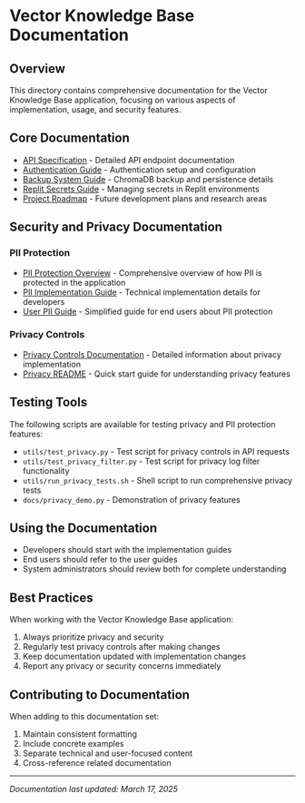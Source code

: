 # Vector Knowledge Base Documentation

## Overview

This directory contains comprehensive documentation for the Vector Knowledge Base application, focusing on various aspects of implementation, usage, and security features.

## Core Documentation

- [API Specification](api_specification.md) - Detailed API endpoint documentation
- [Authentication Guide](authentication.md) - Authentication setup and configuration
- [Backup System Guide](BackupSystem.md) - ChromaDB backup and persistence details
- [Replit Secrets Guide](replit_secrets_guide.md) - Managing secrets in Replit environments
- [Project Roadmap](Roadmap.md) - Future development plans and research areas

## Security and Privacy Documentation

### PII Protection
- [PII Protection Overview](pii_protection.md) - Comprehensive overview of how PII is protected in the application
- [PII Implementation Guide](pii_implementation_guide.md) - Technical implementation details for developers
- [User PII Guide](user_pii_guide.md) - Simplified guide for end users about PII protection

### Privacy Controls
- [Privacy Controls Documentation](privacy_controls.md) - Detailed information about privacy implementation
- [Privacy README](README_PRIVACY.md) - Quick start guide for understanding privacy features

## Testing Tools

The following scripts are available for testing privacy and PII protection features:

- `utils/test_privacy.py` - Test script for privacy controls in API requests
- `utils/test_privacy_filter.py` - Test script for privacy log filter functionality
- `utils/run_privacy_tests.sh` - Shell script to run comprehensive privacy tests
- `docs/privacy_demo.py` - Demonstration of privacy features

## Using the Documentation

- Developers should start with the implementation guides
- End users should refer to the user guides
- System administrators should review both for complete understanding

## Best Practices

When working with the Vector Knowledge Base application:

1. Always prioritize privacy and security
2. Regularly test privacy controls after making changes
3. Keep documentation updated with implementation changes
4. Report any privacy or security concerns immediately

## Contributing to Documentation

When adding to this documentation set:

1. Maintain consistent formatting
2. Include concrete examples
3. Separate technical and user-focused content
4. Cross-reference related documentation

---

*Documentation last updated: March 17, 2025*